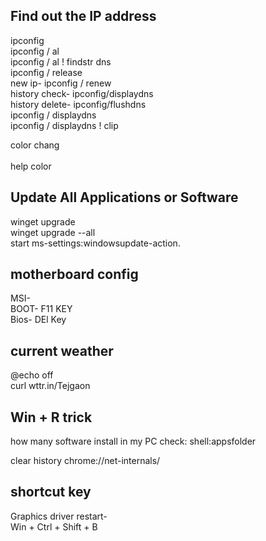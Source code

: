 <h2>Find out the IP address</h2>
                     ipconfig</br>
                     ipconfig / al</br>
                     ipconfig / al ! findstr dns</br>
                     ipconfig / release</br>
       new ip-         ipconfig / renew </br>
history check-         ipconfig/displaydns</br>
history delete-        ipconfig/flushdns</br>
                     ipconfig / displaydns</br>
                     ipconfig / displaydns ! clip</br>

color chang</br>  
       help color</br>

<h2>Update All Applications or Software</h2>
                            winget upgrade</br>
                            winget upgrade --all </br>
                            start ms-settings:windowsupdate-action.</br>

<h2>motherboard config</h2>
                            MSI- </Br>
                                 BOOT- F11 KEY</br>
                                 Bios- DEl Key</br>



<h2>current weather</h2>
                            @echo off</br>
                            curl wttr.in/Tejgaon</br>


<h2>Win + R trick</h2>


how many software install in my PC check: shell:appsfolder</br>

clear history 
              chrome://net-internals/ </br>
              
<h2>shortcut key</h2>
          Graphics driver restart-</br>
              Win + Ctrl + Shift + B </br>
